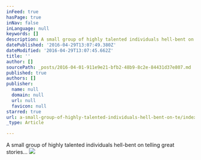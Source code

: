 ```yaml
---
inFeed: true
hasPage: true
inNav: false
inLanguage: null
keywords: []
description: A small group of highly talented individuals hell-bent on telling great stories...
datePublished: '2016-04-29T13:07:49.380Z'
dateModified: '2016-04-29T13:07:45.662Z'
title: ''
author: []
sourcePath: _posts/2016-04-01-911e9e21-bfb2-48b9-8c2e-84431d37e807.md
published: true
authors: []
publisher:
  name: null
  domain: null
  url: null
  favicon: null
starred: true
url: a-small-group-of-highly-talented-individuals-hell-bent-on-te/index.html
_type: Article

---
```

A small group of highly talented individuals hell-bent on telling great stories...
![](https://the-grid-user-content.s3-us-west-2.amazonaws.com/93184fb7-2a7c-4e11-96cc-856376f95ceb.jpg)